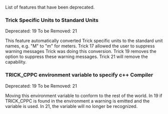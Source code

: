 List of features that have been deprecated.

### Trick Specific Units to Standard Units

Deprecated: 19
To be Removed: 21

This feature automatically converted Trick specific units to the standard unit names, e.g. "M" to "m" for meters.  Trick 17 allowed the user to suppress warning messages Trick was doing this conversion.  Trick 19 removes the option to suppress these warning messages.  Trick 21 will remove the capability.

### TRICK_CPPC environment variable to specify c++ Compiler

Deprecated: 19
To be Removed: 21

Moving this environment variable to conform to the rest of the world.  In 19 if TRICK_CPPC is found in the environment a warning is emitted and the variable is used.  In 21, the variable will no longer be recognized.